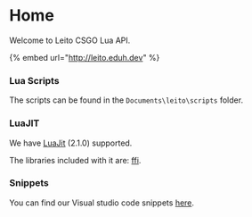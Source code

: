 # Home

Welcome to Leito CSGO Lua API.

{% embed url="http://leito.eduh.dev" %}

### Lua Scripts

The scripts can be found in the `Documents\leito\scripts` folder.

### LuaJIT

We have [LuaJit](http://luajit.org) (2.1.0) supported.

The libraries included with it are: [ffi](https://luajit.org/ext\_ffi\_tutorial.html).

### Snippets

You can find our Visual studio code snippets [here](https://marketplace.visualstudio.com/items?itemName=Leito.Leito).
